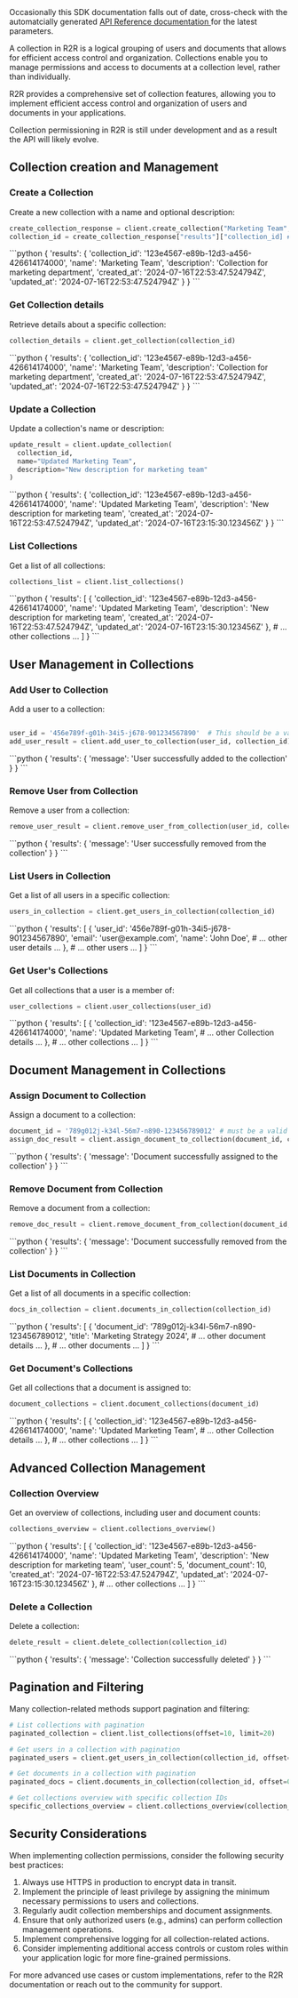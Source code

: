 
<Note>
Occasionally this SDK documentation falls out of date, cross-check with the automatcially generated <a href="/api-reference/introduction"> API Reference documentation </a> for the latest parameters.
</Note>


A collection in R2R is a logical grouping of users and documents that allows for efficient access control and organization. Collections enable you to manage permissions and access to documents at a collection level, rather than individually.

R2R provides a comprehensive set of collection features, allowing you to implement efficient access control and organization of users and documents in your applications.


<Note>
Collection permissioning in R2R is still under development and as a result the API will likely evolve.
</Note>


## Collection creation and Management

### Create a Collection

Create a new collection with a name and optional description:

```python
create_collection_response = client.create_collection("Marketing Team", "Collection for marketing department")
collection_id = create_collection_response["results"]["collection_id] # '123e4567-e89b-12d3-a456-426614174000'
```

<AccordionGroup>
  <Accordion title="Response">
    <ResponseField name="response" type="dict">
      ```python
      {
        'results': {
          'collection_id': '123e4567-e89b-12d3-a456-426614174000',
          'name': 'Marketing Team',
          'description': 'Collection for marketing department',
          'created_at': '2024-07-16T22:53:47.524794Z',
          'updated_at': '2024-07-16T22:53:47.524794Z'
        }
      }
      ```
    </ResponseField>
  </Accordion>
</AccordionGroup>

### Get Collection details

Retrieve details about a specific collection:

```python
collection_details = client.get_collection(collection_id)
```

<AccordionGroup>
  <Accordion title="Response">
    <ResponseField name="response" type="dict">
      ```python
      {
        'results': {
          'collection_id': '123e4567-e89b-12d3-a456-426614174000',
          'name': 'Marketing Team',
          'description': 'Collection for marketing department',
          'created_at': '2024-07-16T22:53:47.524794Z',
          'updated_at': '2024-07-16T22:53:47.524794Z'
        }
      }
      ```
    </ResponseField>
  </Accordion>
</AccordionGroup>

### Update a Collection

Update a collection's name or description:

```python
update_result = client.update_collection(
  collection_id,
  name="Updated Marketing Team",
  description="New description for marketing team"
)
```

<AccordionGroup>
  <Accordion title="Response">
    <ResponseField name="response" type="dict">
      ```python
      {
        'results': {
          'collection_id': '123e4567-e89b-12d3-a456-426614174000',
          'name': 'Updated Marketing Team',
          'description': 'New description for marketing team',
          'created_at': '2024-07-16T22:53:47.524794Z',
          'updated_at': '2024-07-16T23:15:30.123456Z'
        }
      }
      ```
    </ResponseField>
  </Accordion>
</AccordionGroup>

### List Collections

Get a list of all collections:

```python
collections_list = client.list_collections()
```

<AccordionGroup>
  <Accordion title="Response">
    <ResponseField name="response" type="dict">
      ```python
      {
        'results': [
          {
            'collection_id': '123e4567-e89b-12d3-a456-426614174000',
            'name': 'Updated Marketing Team',
            'description': 'New description for marketing team',
            'created_at': '2024-07-16T22:53:47.524794Z',
            'updated_at': '2024-07-16T23:15:30.123456Z'
          },
          # ... other collections ...
        ]
      }
      ```
    </ResponseField>
  </Accordion>
</AccordionGroup>

## User Management in Collections

### Add User to Collection

Add a user to a collection:

```python

user_id = '456e789f-g01h-34i5-j678-901234567890'  # This should be a valid user ID
add_user_result = client.add_user_to_collection(user_id, collection_id)
```

<AccordionGroup>
  <Accordion title="Response">
    <ResponseField name="response" type="dict">
      ```python
      {
        'results': {
          'message': 'User successfully added to the collection'
        }
      }
      ```
    </ResponseField>
  </Accordion>
</AccordionGroup>

### Remove User from Collection

Remove a user from a collection:

```python
remove_user_result = client.remove_user_from_collection(user_id, collection_id)
```

<AccordionGroup>
  <Accordion title="Response">
    <ResponseField name="response" type="dict">
      ```python
      {
        'results': {
          'message': 'User successfully removed from the collection'
        }
      }
      ```
    </ResponseField>
  </Accordion>
</AccordionGroup>

### List Users in Collection

Get a list of all users in a specific collection:

```python
users_in_collection = client.get_users_in_collection(collection_id)
```

<AccordionGroup>
  <Accordion title="Response">
    <ResponseField name="response" type="dict">
      ```python
      {
        'results': [
          {
            'user_id': '456e789f-g01h-34i5-j678-901234567890',
            'email': 'user@example.com',
            'name': 'John Doe',
            # ... other user details ...
          },
          # ... other users ...
        ]
      }
      ```
    </ResponseField>
  </Accordion>
</AccordionGroup>

### Get User's Collections

Get all collections that a user is a member of:

```python
user_collections = client.user_collections(user_id)
```

<AccordionGroup>
  <Accordion title="Response">
    <ResponseField name="response" type="dict">
      ```python
      {
        'results': [
          {
            'collection_id': '123e4567-e89b-12d3-a456-426614174000',
            'name': 'Updated Marketing Team',
            # ... other Collection details ...
          },
          # ... other collections ...
        ]
      }
      ```
    </ResponseField>
  </Accordion>
</AccordionGroup>

## Document Management in Collections

### Assign Document to Collection

Assign a document to a collection:

```python
document_id = '789g012j-k34l-56m7-n890-123456789012' # must be a valid document id
assign_doc_result = client.assign_document_to_collection(document_id, collection_id)
```

<AccordionGroup>
  <Accordion title="Response">
    <ResponseField name="response" type="dict">
      ```python
      {
        'results': {
          'message': 'Document successfully assigned to the collection'
        }
      }
      ```
    </ResponseField>
  </Accordion>
</AccordionGroup>

### Remove Document from Collection

Remove a document from a collection:

```python
remove_doc_result = client.remove_document_from_collection(document_id, collection_id)
```

<AccordionGroup>
  <Accordion title="Response">
    <ResponseField name="response" type="dict">
      ```python
      {
        'results': {
          'message': 'Document successfully removed from the collection'
        }
      }
      ```
    </ResponseField>
  </Accordion>
</AccordionGroup>

### List Documents in Collection

Get a list of all documents in a specific collection:

```python
docs_in_collection = client.documents_in_collection(collection_id)
```

<AccordionGroup>
  <Accordion title="Response">
    <ResponseField name="response" type="dict">
      ```python
      {
        'results': [
          {
            'document_id': '789g012j-k34l-56m7-n890-123456789012',
            'title': 'Marketing Strategy 2024',
            # ... other document details ...
          },
          # ... other documents ...
        ]
      }
      ```
    </ResponseField>
  </Accordion>
</AccordionGroup>

### Get Document's Collections

Get all collections that a document is assigned to:

```python
document_collections = client.document_collections(document_id)
```

<AccordionGroup>
  <Accordion title="Response">
    <ResponseField name="response" type="dict">
      ```python
      {
        'results': [
          {
            'collection_id': '123e4567-e89b-12d3-a456-426614174000',
            'name': 'Updated Marketing Team',
            # ... other Collection details ...
          },
          # ... other collections ...
        ]
      }
      ```
    </ResponseField>
  </Accordion>
</AccordionGroup>

## Advanced Collection Management

### Collection Overview

Get an overview of collections, including user and document counts:

```python
collections_overview = client.collections_overview()
```

<AccordionGroup>
  <Accordion title="Response">
    <ResponseField name="response" type="dict">
      ```python
      {
        'results': [
          {
            'collection_id': '123e4567-e89b-12d3-a456-426614174000',
            'name': 'Updated Marketing Team',
            'description': 'New description for marketing team',
            'user_count': 5,
            'document_count': 10,
            'created_at': '2024-07-16T22:53:47.524794Z',
            'updated_at': '2024-07-16T23:15:30.123456Z'
          },
          # ... other collections ...
        ]
      }
      ```
    </ResponseField>
  </Accordion>
</AccordionGroup>

### Delete a Collection

Delete a collection:

```python
delete_result = client.delete_collection(collection_id)
```

<AccordionGroup>
  <Accordion title="Response">
    <ResponseField name="response" type="dict">
      ```python
      {
        'results': {
          'message': 'Collection successfully deleted'
        }
      }
      ```
    </ResponseField>
  </Accordion>
</AccordionGroup>

## Pagination and Filtering

Many collection-related methods support pagination and filtering:

```python
# List collections with pagination
paginated_collection = client.list_collections(offset=10, limit=20)

# Get users in a collection with pagination
paginated_users = client.get_users_in_collection(collection_id, offset=5, limit=10)

# Get documents in a collection with pagination
paginated_docs = client.documents_in_collection(collection_id, offset=0, limit=50)

# Get collections overview with specific collection IDs
specific_collections_overview = client.collections_overview(collection_ids=['id1', 'id2', 'id3'])
```

## Security Considerations

When implementing collection permissions, consider the following security best practices:

1. Always use HTTPS in production to encrypt data in transit.
2. Implement the principle of least privilege by assigning the minimum necessary permissions to users and collections.
3. Regularly audit collection memberships and document assignments.
4. Ensure that only authorized users (e.g., admins) can perform collection management operations.
5. Implement comprehensive logging for all collection-related actions.
6. Consider implementing additional access controls or custom roles within your application logic for more fine-grained permissions.

For more advanced use cases or custom implementations, refer to the R2R documentation or reach out to the community for support.